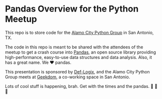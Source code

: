 # Pandas Overview for the Python Meetup

This repo is to store code for the [Alamo City Python Group](http://www.meetup.com/Alamo-City-Python-Group/) in San Antonio, TX.

The code in this repo is meant to be shared with the attendees of the meetup to get a crash course into [Pandas](http://pandas.pydata.org/), an open source library providing high-performance, easy-to-use data structures and data analysis. Also, it has a great name. We :heart: pandas.

This presentation is sponsored by [Def-Logix](http://def-logix.com), and the Alamo City Python Group meets at [Geekdom](http://geekdom.com), a co-working space in San Antonio.

Lots of cool stuff is happening, brah. Get with the times and the pandas. :panda_face: :panda_face: :panda_face: